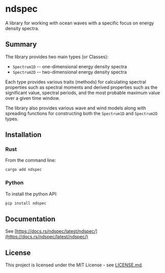 # ndspec

A library for working with ocean waves with a specific focus on energy density spectra.

## Summary

The library provides two main types (or Classes):
- `Spectrum1D` -- one-dimensional energy density spectra
- `Spectrum2D` -- two-dimensional energy density spectra

Each type provides various traits (methods) for calculating spectral
properties such as spectral moments and derived properties such as the
significant value, spectral periods, and the most probable maximum value
over a given time window. 

The library also provides various wave and wind models along with spreading
functions for constructing both the `Spectrum1D` and `Spectrum2D`
types.

## Installation

### Rust

From the command line:

```bash
cargo add ndspec
```

### Python

To install the python API:

```bash
pip install ndspec
```

## Documentation

See [https://docs.rs/ndspec/latest/ndspec/](https://docs.rs/ndspec/latest/ndspec/)

## License

This project is licensed under the MIT License - see [LICENSE.md](LICENSE.md).










